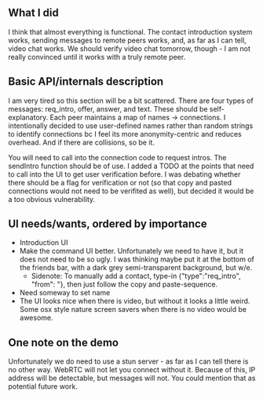 ## What I did
I think that almost everything is functional. The contact introduction system works, sending
messages to remote peers works, and, as far as I can tell, video chat works. We should verify
video chat tomorrow, though - I am not really convinced until it works with a truly remote peer.

## Basic API/internals description
I am very tired so this section will be a bit scattered. There are four types of messages: req_intro, offer, answer, and text. These should be
self-explanatory. Each peer maintains a map of names -> connections. I intentionally decided
to use user-defined names rather than random strings to identify connections bc I feel its
more anonymity-centric and reduces overhead. And if there are collisions, so be it. 

You will need to call into the connection code to request intros. The sendIntro function should
be of use. I added a TODO at the points that need to call into the UI to get user verification
before. I was debating whether there should be a flag for verification or not (so that copy and
pasted connections would not need to be verifited as well), but decided it would be a too obvious
vulnerability.

## UI needs/wants, ordered by importance
- Introduction UI
- Make the command UI better. Unfortunately we need to have it, but it does not need to be so ugly. I was thinking maybe put it at the bottom of the friends bar, with a dark grey semi-transparent background, but w/e.
	* Sidenote: To manually add a contact, type-in {"type":"req_intro", "from": <contact name to
add>"}, then just follow the copy and paste-sequence. 
- Need someway to set name
- The UI looks nice when there is video, but without it looks a little weird. Some osx style nature
	screen savers when there is no video would be awesome.

## One note on the demo
Unfortunately we do need to use a stun server - as far as I can tell there is no other way.
WebRTC will not let you connect without it. Because of this, IP address will be detectable, but
messages will not. You could mention that as potential future work.
